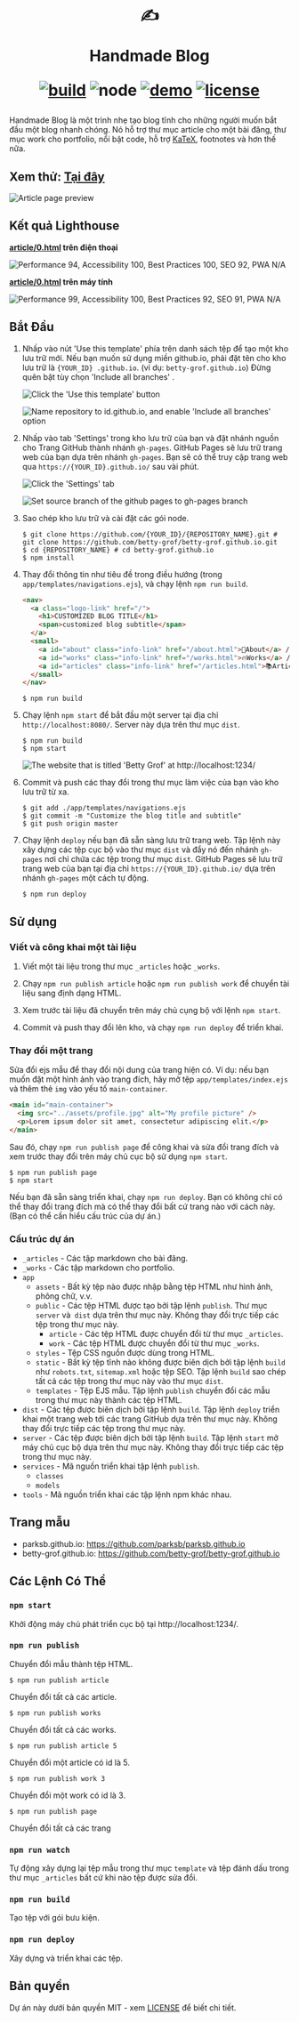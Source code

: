 <div align="center">
  <h1>

  ✍️

  Handmade Blog

  [![build](https://img.shields.io/github/workflow/status/ParkSB/handmade-blog/Node%20CI/master?style=flat-square)](https://github.com/ParkSB/handmade-blog/actions?query=workflow%3A%22Node+CI%22) ![node](https://img.shields.io/badge/node-%3E%3D%2010.0-brightgreen?style=flat-square) [![demo](https://img.shields.io/netlify/3f01acb3-1107-470a-914f-90d100b87d85?label=demo&style=flat-square)](https://handmade-blog.netlify.com/) [![license](https://img.shields.io/github/license/ParkSB/handmade-blog?style=flat-square)](LICENSE)

  </h1>
</div>

Handmade Blog là một trình nhẹ tạo blog tĩnh cho những người muốn bắt đầu một blog nhanh chóng. Nó hỗ trợ thư mục article cho một bài đăng, thư mục work cho portfolio, nổi bật code, hỗ trợ [KaTeX](https://katex.org/), footnotes và hơn thế nữa.

## Xem thử: [Tại đây](https://handmade-blog.vercel.app/)

![Article page preview](https://user-images.githubusercontent.com/6410412/74097056-be43d100-4b4a-11ea-806b-7bd263d7f623.png)

## Kết quả Lighthouse

**[article/0.html](https://handmade-blog.vercel.app/article/0.html) trên điện thoại**

![Performance 94, Accessibility 100, Best Practices 100, SEO 92, PWA N/A](https://user-images.githubusercontent.com/6410412/169649124-32f4bd18-f3ff-418d-8bb8-61ec6105877a.png)

**[article/0.html](https://handmade-blog.vercel.app/article/0.html) trên máy tính**

![Performance 99, Accessibility 100, Best Practices 92, SEO 91, PWA N/A](https://user-images.githubusercontent.com/6410412/169649130-7f0a82e1-21ac-4c7d-9efb-9f9908865b63.png)

## Bắt Đầu

1. Nhấp vào nút 'Use this template' phía trên danh sách tệp để tạo một kho lưu trữ mới. Nếu bạn muốn sử dụng miền github.io, phải đặt tên cho kho lưu trữ là `{YOUR_ID} .github.io`. (ví dụ: `betty-grof.github.io`) Đừng quên bật tùy chọn 'Include all branches' .

    ![Click the 'Use this template' button](https://user-images.githubusercontent.com/6410412/93741226-f524ae00-fc26-11ea-8f88-ba634d2de66b.png)

    ![Name repository to id.github.io, and enable 'Include all branches' option](https://user-images.githubusercontent.com/6410412/93741223-f48c1780-fc26-11ea-9980-8911e531a29c.png)

2. Nhấp vào tab 'Settings' trong kho lưu trữ của bạn và đặt nhánh nguồn cho Trang GitHub thành nhánh `gh-pages`. GitHub Pages sẽ lưu trữ trang web của bạn dựa trên nhánh `gh-pages`. Bạn sẽ có thể truy cập trang web qua `https://{YOUR_ID}.github.io/` sau vài phút.

    ![Click the 'Settings' tab](https://user-images.githubusercontent.com/6410412/93750006-d11c9900-fc35-11ea-9ac1-4f92216f28f9.png)

    ![Set source branch of the github pages to gh-pages branch](https://user-images.githubusercontent.com/6410412/93741218-f2c25400-fc26-11ea-9e30-eddb9a2a3b3f.png)

3. Sao chép kho lưu trữ và cài đặt các gói node.

    ```shell script
    $ git clone https://github.com/{YOUR_ID}/{REPOSITORY_NAME}.git # git clone https://github.com/betty-grof/betty-grof.github.io.git
    $ cd {REPOSITORY_NAME} # cd betty-grof.github.io
    $ npm install
    ```

4. Thay đổi thông tin như tiêu đề trong điều hướng (trong `app/templates/navigations.ejs`), và chạy lệnh `npm run build`.

    ```html
    <nav>
      <a class="logo-link" href="/">
        <h1>CUSTOMIZED BLOG TITLE</h1>
        <span>customized blog subtitle</span>
      </a>
      <small>
        <a id="about" class="info-link" href="/about.html">👀About</a> /
        <a id="works" class="info-link" href="/works.html">🔥Works</a> /
        <a id="articles" class="info-link" href="/articles.html">📚Articles</a>
      </small>
    </nav>
    ```
    ``` shell script
    $ npm run build
    ```

5. Chạy lệnh  `npm start` để bắt đầu một server tại địa chỉ `http://localhost:8080/`. Server này dựa trên thư mục `dist`.

    ```shell script
    $ npm run build
    $ npm start
    ```
   
    ![The website that is titled 'Betty Grof' at http://localhost:1234/](https://user-images.githubusercontent.com/6410412/93754683-155f6780-fc3d-11ea-99de-92c747c103f9.png)
    
6. Commit và push các thay đổi trong thư mục làm việc của bạn vào kho lưu trữ từ xa.

   ```shell script
   $ git add ./app/templates/navigations.ejs
   $ git commit -m "Customize the blog title and subtitle"
   $ git push origin master
   ```

7. Chạy lệnh `deploy` nếu bạn đã sẵn sàng lưu trữ trang web. Tập lệnh này xây dựng các tệp cục bộ vào thư mục `dist` và đẩy nó đến nhánh `gh-pages` nơi chỉ chứa các tệp trong thư mục `dist`. GitHub Pages sẽ lưu trữ trang web của bạn tại địa chỉ `https://{YOUR_ID}.github.io/` dựa trên nhánh `gh-pages` một cách tự động.

    ```shell script
    $ npm run deploy
    ```

## Sử dụng

### Viết và công khai một tài liệu

1. Viết một tài liệu trong thư mục `_articles` hoặc `_works`.

1. Chạy `npm run publish article` hoặc `npm run publish work` để chuyển tài liệu sang định dạng HTML.

1. Xem trước tài liệu đã chuyển trên máy chủ cụng bộ với lệnh `npm start`.

1. Commit và push thay đổi lên kho, và chạy `npm run deploy` để triển khai.

### Thay đổi một trang

Sửa đổi ejs mẫu để thay đổi nội dung của trang hiện có. Ví dụ: nếu bạn muốn đặt một hình ảnh vào trang đích, hãy mở tệp `app/templates/index.ejs` và thêm thẻ `img` vào yếu tố `main-container`.

```html
<main id="main-container">
  <img src="../assets/profile.jpg" alt="My profile picture" />
  <p>Lorem ipsum dolor sit amet, consectetur adipiscing elit.</p>
</main>
```

Sau đó, chạy `npm run publish page` để công khai và sửa đổi trang đích và xem trước thay đổi trên máy chủ cục bộ sử dụng `npm start`.

```shell script
$ npm run publish page
$ npm start
```

Nếu bạn đã sẵn sàng triển khai, chạy `npm run deploy`. Bạn có không chỉ có thể thay đổi trang đích mà có thể thay đổi bất cứ trang nào với cách này. (Bạn có thể cần hiểu cấu trúc của dự án.)

### Cấu trúc dự án

* `_articles` - Các tập markdown cho bài đăng.
* `_works` - Các tập markdown cho portfolio.
* `app`
  * `assets` - Bất kỳ tệp nào được nhập bằng tệp HTML như hình ảnh, phông chữ, v.v.
  * `public` - Các tệp HTML được tạo bởi tập lệnh `publish`. Thư mục `server` và` dist` dựa trên thư mục này. Không thay đổi trực tiếp các tệp trong thư mục này.
    * `article` - Các tệp HTML được chuyển đổi từ thư mục `_articles`.
    * `work` - Các tệp HTML được chuyển đổi từ thư mục `_works`.
  * `styles` - Tệp CSS nguồn được dùng trong HTML.
  * `static` - Bất kỳ tệp tĩnh nào không được biên dịch bởi tập lệnh `build` như `robots.txt`, `sitemap.xml` hoặc tệp SEO. Tập lệnh `build` sao chép tất cả các tệp trong thư mục này vào thư mục `dist`.
  * `templates` - Tệp EJS mẫu. Tập lệnh `publish` chuyển đổi các mẫu trong thư mục này thành các tệp HTML.
* `dist` - Các tệp được biên dịch bởi tập lệnh `build`. Tập lệnh `deploy` triển khai một trang web tới các trang GitHub dựa trên thư mục này. Không thay đổi trực tiếp các tệp trong thư mục này.
* `server` - Các tệp được biên dịch bởi tập lệnh `build`. Tập lệnh `start` mở máy chủ cục bộ dựa trên thư mục này. Không thay đổi trực tiếp các tệp trong thư mục này.
* `services` - Mã nguồn triển khai tập lệnh `publish`.
  * `classes`
  * `models`
* `tools` - Mã nguồn triển khai các tập lệnh npm khác nhau.

## Trang mẫu

* parksb.github.io: https://github.com/parksb/parksb.github.io
* betty-grof.github.io: https://github.com/betty-grof/betty-grof.github.io

## Các Lệnh Có Thể

### `npm start`

Khởi động máy chủ phát triển cục bộ tại http://localhost:1234/.

### `npm run publish`

Chuyển đổi mẫu thành tệp HTML.

```shell script
$ npm run publish article
```

Chuyển đổi tất cả các article.

```shell script
$ npm run publish works
```

Chuyển đổi tất cả các works.

```shell script
$ npm run publish article 5
```

Chuyển đổi một article có id là 5.

```shell script
$ npm run publish work 3
```

Chuyển đổi một work có id là 3.

```shell script
$ npm run publish page
```

Chuyển đổi tất cả các trang

### `npm run watch`

Tự động xây dựng lại tệp mẫu trong thư mục `template` và tệp đánh dấu trong thư mục `_articles` bất cứ khi nào tệp được sửa đổi.

### `npm run build`

Tạo tệp với gói bưu kiện.

### `npm run deploy`

Xây dựng và triển khai các tệp.

## Bản quyền

Dự án này dưới bản quyền MIT - xem [LICENSE](../LICENSE) để biết chi tiết.